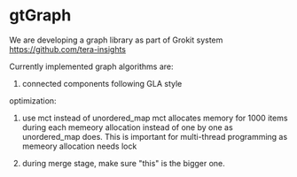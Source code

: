 # gtGraph
We are developing a graph library as part of Grokit system https://github.com/tera-insights

Currently implemented graph algorithms are:

1. connected components following GLA style

optimization:
1. use mct instead of unordered_map
   mct allocates memory for 1000 items during each memeory allocation instead of one by one as unordered_map does. This is important for multi-thread programming as memeory allocation needs lock

2. during merge stage, make sure "this" is the bigger one.

